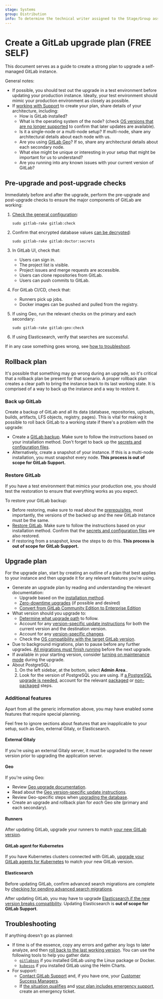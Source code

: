 ```yaml
---
stage: Systems
group: Distribution
info: To determine the technical writer assigned to the Stage/Group associated with this page, see https://handbook.gitlab.com/handbook/product/ux/technical-writing/#assignments
---
```


# Create a GitLab upgrade plan **(FREE SELF)**

This document serves as a guide to create a strong plan to upgrade a self-managed
GitLab instance.

General notes:

- If possible, you should test out the upgrade in a test environment before
  updating your production instance. Ideally, your test environment should mimic
  your production environment as closely as possible.
- If [working with Support](https://about.gitlab.com/support/scheduling-upgrade-assistance/)
  to create your plan, share details of your architecture, including:
  - How is GitLab installed?
  - What is the operating system of the node?
    (check [OS versions that are no longer supported](../administration/package_information/supported_os.md#os-versions-that-are-no-longer-supported) to confirm that later updates are available).
  - Is it a single-node or a multi-node setup? If multi-node, share any architectural details about each node with us.
  - Are you using [GitLab Geo](../administration/geo/index.md)? If so, share any architectural details about each secondary node.
  - What else might be unique or interesting in your setup that might be important for us to understand?
  - Are you running into any known issues with your current version of GitLab?

## Pre-upgrade and post-upgrade checks

Immediately before and after the upgrade, perform the pre-upgrade and post-upgrade checks
to ensure the major components of GitLab are working:

1. [Check the general configuration](../administration/raketasks/maintenance.md#check-gitlab-configuration):

   ```shell
   sudo gitlab-rake gitlab:check
   ```

1. Confirm that encrypted database values [can be decrypted](../administration/raketasks/check.md#verify-database-values-can-be-decrypted-using-the-current-secrets):

   ```shell
   sudo gitlab-rake gitlab:doctor:secrets
   ```

1. In GitLab UI, check that:
   - Users can sign in.
   - The project list is visible.
   - Project issues and merge requests are accessible.
   - Users can clone repositories from GitLab.
   - Users can push commits to GitLab.

1. For GitLab CI/CD, check that:
   - Runners pick up jobs.
   - Docker images can be pushed and pulled from the registry.

1. If using Geo, run the relevant checks on the primary and each secondary:

   ```shell
   sudo gitlab-rake gitlab:geo:check
   ```

1. If using Elasticsearch, verify that searches are successful.

If in any case something goes wrong, see [how to troubleshoot](#troubleshooting).

## Rollback plan

It's possible that something may go wrong during an upgrade, so it's critical
that a rollback plan be present for that scenario. A proper rollback plan
creates a clear path to bring the instance back to its last working state. It is
comprised of a way to back up the instance and a way to restore it.

### Back up GitLab

Create a backup of GitLab and all its data (database, repositories, uploads, builds,
artifacts, LFS objects, registry, pages). This is vital for making it possible
to roll back GitLab to a working state if there's a problem with the upgrade:

- Create a [GitLab backup](../administration/backup_restore/index.md).
  Make sure to follow the instructions based on your installation method.
  Don't forget to back up the [secrets and configuration files](../administration/backup_restore/backup_gitlab.md#storing-configuration-files).
- Alternatively, create a snapshot of your instance. If this is a multi-node
  installation, you must snapshot every node.
  **This process is out of scope for GitLab Support.**

### Restore GitLab

If you have a test environment that mimics your production one, you should test the restoration to ensure that everything works as you expect.

To restore your GitLab backup:

- Before restoring, make sure to read about the
  [prerequisites](../administration/backup_restore/index.md#restore-gitlab), most importantly,
  the versions of the backed up and the new GitLab instance must be the same.
- [Restore GitLab](../administration/backup_restore/index.md#restore-gitlab).
  Make sure to follow the instructions based on your installation method.
  Confirm that the [secrets and configuration files](../administration/backup_restore/backup_gitlab.md#storing-configuration-files) are also restored.
- If restoring from a snapshot, know the steps to do this.
  **This process is out of scope for GitLab Support.**

## Upgrade plan

For the upgrade plan, start by creating an outline of a plan that best applies
to your instance and then upgrade it for any relevant features you're using.

- Generate an upgrade plan by reading and understanding the relevant documentation:
  - Upgrade based on the [installation method](index.md#upgrade-based-on-installation-method).
  - [Zero-downtime upgrades](zero_downtime.md) (if possible and desired)
  - [Convert from GitLab Community Edition to Enterprise Edition](package/convert_to_ee.md)
- What version should you upgrade to:
  - [Determine what upgrade path](index.md#upgrade-paths) to follow.
  - Account for any [version-specific update instructions](index.md#version-specific-upgrading-instructions) for both the current version and the destination version.
  - Account for any [version-specific changes](package/index.md#version-specific-changes).
  - Check the [OS compatibility with the target GitLab version](../administration/package_information/supported_os.md).
- Due to background migrations, plan to pause before any further upgrades.
  [All migrations must finish running](background_migrations.md)
  before the next upgrade.
- If available in your starting version, consider
  [turning on maintenance mode](../administration/maintenance_mode/index.md) during the
  upgrade.
- About PostgreSQL:
  1. On the left sidebar, at the bottom, select **Admin Area**..
  1. Look for the version of PostgreSQL you are using.
    If [a PostgreSQL upgrade is needed](../administration/package_information/postgresql_versions.md),
    account for the relevant
    [packaged](https://docs.gitlab.com/omnibus/settings/database.html#upgrade-packaged-postgresql-server)
    or [non-packaged](https://docs.gitlab.com/omnibus/settings/database.html#upgrade-a-non-packaged-postgresql-database) steps.

### Additional features

Apart from all the generic information above, you may have enabled some features
that require special planning.

Feel free to ignore sections about features that are inapplicable to your setup,
such as Geo, external Gitaly, or Elasticsearch.

#### External Gitaly

If you're using an external Gitaly server, it must be upgraded to the newer
version prior to upgrading the application server.

#### Geo

If you're using Geo:

- Review [Geo upgrade documentation](../administration/geo/replication/upgrading_the_geo_sites.md).
- Read about the [Geo version-specific update instructions](../administration/geo/replication/version_specific_upgrades.md).
- Review Geo-specific steps when [upgrading the database](https://docs.gitlab.com/omnibus/settings/database.html#upgrading-a-geo-instance).
- Create an upgrade and rollback plan for _each_ Geo site (primary and each secondary).

#### Runners

After updating GitLab, upgrade your runners to match
[your new GitLab version](https://docs.gitlab.com/runner/#gitlab-runner-versions).

#### GitLab agent for Kubernetes

If you have Kubernetes clusters connected with GitLab, [upgrade your GitLab agents for Kubernetes](../user/clusters/agent/install/index.md#update-the-agent-version) to match your new GitLab version.

#### Elasticsearch

Before updating GitLab, confirm advanced search migrations are complete by
[checking for pending advanced search migrations](index.md#checking-for-pending-advanced-search-migrations).

After updating GitLab, you may have to upgrade
[Elasticsearch if the new version breaks compatibility](../integration/advanced_search/elasticsearch.md#version-requirements).
Updating Elasticsearch is **out of scope for GitLab Support**.

## Troubleshooting

If anything doesn't go as planned:

- If time is of the essence, copy any errors and gather any logs to later analyze,
  and then [roll back to the last working version](#rollback-plan). You can use
  the following tools to help you gather data:
  - [`gitlabsos`](https://gitlab.com/gitlab-com/support/toolbox/gitlabsos) if
    you installed GitLab using the Linux package or Docker.
  - [`kubesos`](https://gitlab.com/gitlab-com/support/toolbox/kubesos/) if
    you installed GitLab using the Helm Charts.
- For support:
  - [Contact GitLab Support](https://support.gitlab.com) and,
    if you have one, your [Customer Success Managers](https://about.gitlab.com/job-families/sales/customer-success-management/).
  - If [the situation qualifies](https://about.gitlab.com/support/#definitions-of-support-impact)
    and [your plan includes emergency support](https://about.gitlab.com/support/#priority-support),
    create an emergency ticket.
